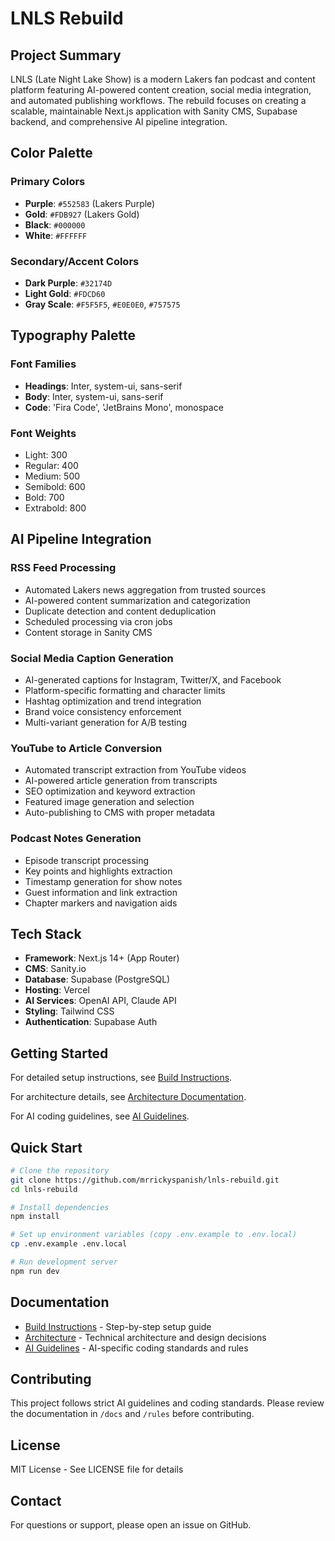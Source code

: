 # LNLS Rebuild

## Project Summary

LNLS (Late Night Lake Show) is a modern Lakers fan podcast and content platform featuring AI-powered content creation, social media integration, and automated publishing workflows. The rebuild focuses on creating a scalable, maintainable Next.js application with Sanity CMS, Supabase backend, and comprehensive AI pipeline integration.

## Color Palette

### Primary Colors
- **Purple**: `#552583` (Lakers Purple)
- **Gold**: `#FDB927` (Lakers Gold)
- **Black**: `#000000`
- **White**: `#FFFFFF`

### Secondary/Accent Colors
- **Dark Purple**: `#32174D`
- **Light Gold**: `#FDCD60`
- **Gray Scale**: `#F5F5F5`, `#E0E0E0`, `#757575`

## Typography Palette

### Font Families
- **Headings**: Inter, system-ui, sans-serif
- **Body**: Inter, system-ui, sans-serif
- **Code**: 'Fira Code', 'JetBrains Mono', monospace

### Font Weights
- Light: 300
- Regular: 400
- Medium: 500
- Semibold: 600
- Bold: 700
- Extrabold: 800

## AI Pipeline Integration

### RSS Feed Processing
- Automated Lakers news aggregation from trusted sources
- AI-powered content summarization and categorization
- Duplicate detection and content deduplication
- Scheduled processing via cron jobs
- Content storage in Sanity CMS

### Social Media Caption Generation
- AI-generated captions for Instagram, Twitter/X, and Facebook
- Platform-specific formatting and character limits
- Hashtag optimization and trend integration
- Brand voice consistency enforcement
- Multi-variant generation for A/B testing

### YouTube to Article Conversion
- Automated transcript extraction from YouTube videos
- AI-powered article generation from transcripts
- SEO optimization and keyword extraction
- Featured image generation and selection
- Auto-publishing to CMS with proper metadata

### Podcast Notes Generation
- Episode transcript processing
- Key points and highlights extraction
- Timestamp generation for show notes
- Guest information and link extraction
- Chapter markers and navigation aids

## Tech Stack

- **Framework**: Next.js 14+ (App Router)
- **CMS**: Sanity.io
- **Database**: Supabase (PostgreSQL)
- **Hosting**: Vercel
- **AI Services**: OpenAI API, Claude API
- **Styling**: Tailwind CSS
- **Authentication**: Supabase Auth

## Getting Started

For detailed setup instructions, see [Build Instructions](./docs/build_instructions.md).

For architecture details, see [Architecture Documentation](./docs/architecture.md).

For AI coding guidelines, see [AI Guidelines](./rules/ai_guidelines.md).

## Quick Start

```bash
# Clone the repository
git clone https://github.com/mrrickyspanish/lnls-rebuild.git
cd lnls-rebuild

# Install dependencies
npm install

# Set up environment variables (copy .env.example to .env.local)
cp .env.example .env.local

# Run development server
npm run dev
```

## Documentation

- [Build Instructions](./docs/build_instructions.md) - Step-by-step setup guide
- [Architecture](./docs/architecture.md) - Technical architecture and design decisions
- [AI Guidelines](./rules/ai_guidelines.md) - AI-specific coding standards and rules

## Contributing

This project follows strict AI guidelines and coding standards. Please review the documentation in `/docs` and `/rules` before contributing.

## License

MIT License - See LICENSE file for details

## Contact

For questions or support, please open an issue on GitHub.
